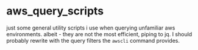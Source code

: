 # aws_query_scripts

just some general utility scripts i use when querying unfamiliar aws environments. albeit - they are not the most efficient, piping to jq. I should probably rewrite with the query filters the `awscli` command provides.
